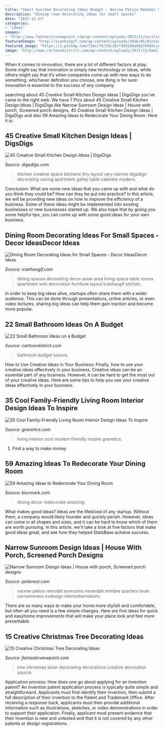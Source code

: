 ```yaml
---
title: "Small Sunroom Decorating Ideas Budget - Narrow Patios Remodel Sunrooms Verandah Mimbre Quarters Louie Cerramientos Svdesign Interiorbarndoors"
description: "Dining room decorating ideas for small spaces"
date: "2022-11-23"
categories:
- "ideas"
images:
- "http://www.fantasticviewpoint.com/wp-content/uploads/2013/11/exciting-silver-and-white-christmas-tree-decorations-1.jpg"
featuredImage: "http://icanhasgif.com/wp-content/uploads/2016/05/Dining-Room-Decorating-Ideas-for-Small-Spaces-767x1024.jpg"
featured_image: "https://i.pinimg.com/736x/74/59/19/7459198a566769ddcce74eb141c2cf40.jpg"
image: "http://www.cartoondistrict.com/wp-content/uploads/2017/11/Small-Bathroom-Ideas-on-a-Budget-13.jpg"
---
```



When it comes to innovation, there are a lot of different factors at play. Some might say that innovation is simply new technology or ideas, while others might say that it’s when companies come up with new ways to do something. whichever definition you choose, one thing is for sure: innovation is essential to the success of any company.

	

		
searching about 45 Creative Small Kitchen Design Ideas | DigsDigs you've came to the right web. We have 7 Pics about 45 Creative Small Kitchen Design Ideas | DigsDigs like Narrow Sunroom Design Ideas | House with porch, Screened porch designs, 45 Creative Small Kitchen Design Ideas | DigsDigs and also 59 Amazing Ideas to Redecorate Your Dining Room. Here it is:
		
    
## 45 Creative Small Kitchen Design Ideas | DigsDigs

<img loading=lazy src="http://www.digsdigs.com/photos/creative-small-kitchen-ideas-38.jpg" onerror="this.onerror=null;this.src='https://tse3.mm.bing.net/th?id=OIP.lJHopkJNdOWpC9j3QgY8QgHaLM&amp;pid=15.1';" alt="45 Creative Small Kitchen Design Ideas | DigsDigs">

_Source: digsdigs.com_

>kitchen creative space kitchens tiny layout very narrow digsdigs decorating saving apartment galley table cabinets modern. 

	

Conclusion: What are some new ideas that you came up with and what do you think they could be? How can they be put into practice?
In this article, we will be providing new ideas on how to improve the efficiency of a business. Some of these ideas might be implemented into existing businesses or new businesses started up. We also hope that by giving you some helpful tips, you can come up with some good ideas for your own business.

    
## Dining Room Decorating Ideas For Small Spaces - Decor IdeasDecor Ideas

<img loading=lazy src="http://icanhasgif.com/wp-content/uploads/2016/05/Dining-Room-Decorating-Ideas-for-Small-Spaces-767x1024.jpg" onerror="this.onerror=null;this.src='https://tse4.mm.bing.net/th?id=OIP.tPL8JJ31-MF2w6srxUFd9AHaJ4&amp;pid=15.1';" alt="Dining Room Decorating Ideas for Small Spaces - Decor IdeasDecor Ideas">

_Source: icanhasgif.com_

>dining spaces decorating decor asian area living space table rooms apartment sets decoration furniture layout icanhasgif kitchen. 

	

In order to keep big ideas alive, startups often share them with a wider audience. This can be done through presentations, online articles, or even video lectures. sharing big ideas can help them gain traction and become more popular.

    
## 22 Small Bathroom Ideas On A Budget

<img loading=lazy src="http://www.cartoondistrict.com/wp-content/uploads/2017/11/Small-Bathroom-Ideas-on-a-Budget-13.jpg" onerror="this.onerror=null;this.src='https://tse3.mm.bing.net/th?id=OIP.ZG6P1J6IBN4xgnQ527vgIAHaKA&amp;pid=15.1';" alt="22 Small Bathroom Ideas on a Budget">

_Source: cartoondistrict.com_

>bathroom budget source. 

	

How to Use Creative Ideas in Your Business: Finally, how to use your creative ideas effectively in your business.
Creative ideas can be an essential part of any business. However, it can be hard to get the most out of your creative ideas. Here are some tips to help you use your creative ideas effectively in your business.

    
## 35 Cool Family-Friendly Living Room Interior Design Ideas To Inspire

<img loading=lazy src="http://www.gravetics.com/wp-content/uploads/2016/11/Modern-living-room-ideas.jpg" onerror="this.onerror=null;this.src='https://tse1.mm.bing.net/th?id=OIP.1guBzI1aHKvMxA0QCH5GzQHaLE&amp;pid=15.1';" alt="35 Cool Family-Friendly Living Room Interior Design Ideas To Inspire">

_Source: gravetics.com_

>living interior cool modern friendly inspire gravetics. 

	

1. Find a way to make money 

    
## 59 Amazing Ideas To Redecorate Your Dining Room

<img loading=lazy src="http://www.blurmark.com/wp-content/uploads/2017/05/Awesome-Dining-Room-Decor-With-Large-Chandelier.jpg" onerror="this.onerror=null;this.src='https://tse1.mm.bing.net/th?id=OIP.sgY2-a_iKg0mOzRnbdOlKQHaJ4&amp;pid=15.1';" alt="59 Amazing Ideas to Redecorate Your Dining Room">

_Source: blurmark.com_

>dining decor redecorate amazing. 

	

What makes good ideas?
Ideas are the lifeblood of any startup. Without them, a company would likely founder and quickly perish. However, ideas can come in all shapes and sizes, and it can be hard to know which of them are worth pursuing. In this article, we'll take a look at five factors that make good ideas great, and see how they helped StatsBase achieve success.

    
## Narrow Sunroom Design Ideas | House With Porch, Screened Porch Designs

<img loading=lazy src="https://i.pinimg.com/736x/74/59/19/7459198a566769ddcce74eb141c2cf40.jpg" onerror="this.onerror=null;this.src='https://tse1.mm.bing.net/th?id=OIP.6fStGqSoiOC8cZjeYbuR_gAAAA&amp;pid=15.1';" alt="Narrow Sunroom Design Ideas | House with porch, Screened porch designs">

_Source: pinterest.com_

>narrow patios remodel sunrooms verandah mimbre quarters louie cerramientos svdesign interiorbarndoors. 

	

There are so many ways to make your home more stylish and comfortable, but often all you need is a few simple changes. Here are five ideas for quick and easyhome improvements that will make your place look and feel more presentable.

    
## 15 Creative Christmas Tree Decorating Ideas

<img loading=lazy src="http://www.fantasticviewpoint.com/wp-content/uploads/2013/11/exciting-silver-and-white-christmas-tree-decorations-1.jpg" onerror="this.onerror=null;this.src='https://tse4.mm.bing.net/th?id=OIP.3zCIEwxnLtxMn7scKpr4KAHaJ7&amp;pid=15.1';" alt="15 Creative Christmas Tree Decorating Ideas">

_Source: fantasticviewpoint.com_

>tree christmas silver decorating decorations creative decoration source. 

	

Application process: How does one go about applying for an invention patent?
An invention patent application process is typically quite simple and straightforward. Applicants must first identify their invention, then submit a full description of their invention to the Patent and Trademark Office. After receiving a response back, applicants must then provide additional information such as illustrations, sketches, or video demonstrations in order to support their application. Finally, applicant must present evidence that their invention is new and untested and that it is not covered by any other patents or design registrations.

